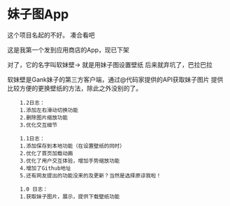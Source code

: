# 妹子图App

这个项目名起的不好。
凑合看吧

这是我第一个发到应用商店的App，现已下架

对了，它的名字叫软妹壁-> 就是用妹子图设置壁纸
后来就弃坑了，巴拉巴拉

软妹壁是Gank妹子的第三方客户端，通过@代码家提供的API获取妹子图片
提供比较方便的更换壁纸的方法，除此之外没别的了。

        1.2日志：
        1.添加左右滑动切换功能
        2.删除图片缩放功能
        3.优化交互细节
        
        1.1日志：
        1.添加保存到本地功能（在设置壁纸的同时）
        2.优化了首页加载动画
        3.优化了用户交互体验，增加手势缩放功能
        4.增加了Github地址
        5.还有网友提出的功能没来的及更新？当然是选择原谅我啦！

        1.0 日志：
        1.获取妹子图片，展示，提供下载壁纸功能

